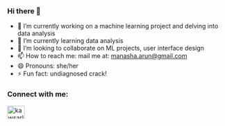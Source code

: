 ### Hi there 👋

- 🔭 I’m currently working on a machine learning project and delving into data analysis
- 🌱 I’m currently learning data analysis
- 👯 I’m looking to collaborate on ML projects, user interface design
- 📫 How to reach me: mail me at: manasha.arun@gmail.com
- 😄 Pronouns: she/her
- ⚡ Fun fact: undiagnosed crack!

<h3 align="left">Connect with me:</h3>
<p align="left">
<a href="https://www.linkedin.com/in/manasha-arunachalam-531719250/" target="blank"><img align="center" src="https://raw.githubusercontent.com/rahuldkjain/github-profile-readme-generator/master/src/images/icons/Social/linked-in-alt.svg" alt="kawsarlog" height="30" width="40" /></a>
</p>
